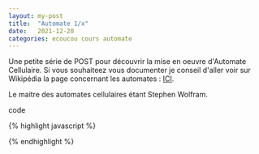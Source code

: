 ```yaml
---
layout: my-post
title:  "Automate 1/x"
date:   2021-12-20
categories: ecoucou cours automate
---
```


Une petite série de POST pour découvrir la mise en oeuvre d'Automate Cellulaire.
Si vous souhaiteez vous documenter je conseil d'aller voir sur Wikipédia la page concernant les automates : <a href="https://fr.wikipedia.org/wiki/Automate_cellulaire">ICI</a>.

Le maitre des automates cellulaires étant Stephen Wolfram.

<div id= "sketch-Atomate_1"> </div>
<p id="code">code</p>
<div id= "sketch-Atomate_11"> </div>

{% highlight javascript %}

{% endhighlight %}


<script type="text/javascript" src="https://cdn.jsdelivr.net/npm/p5@1.4.0/lib/p5.min.js"></script>
<script type="text/javascript" src="/developpement/js/automates/automate.js"></script>
<script type="text/javascript" src="/developpement/js/automates/part_1.js"></script>
<!-- <script type="text/javascript" src="/developpement/js/automates/part_11.js"></script> -->